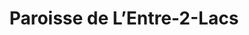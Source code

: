 ---
title: Paroisse de L’Entre-2-Lacs
name: Entre-2-Lacs
site: https://www.entre2lacs.ch/
territoire:
- Cornaux
- Cressier
- Laténa
- Le Landeron
- Lignières
NPA:
- 2068
- 2072
- 2073
- 2074
- 2075
- 2087
- 2088
- 2523
- 2525
meta:
- Enges
- Épagnier
- Hauterive
- Marin
- La Tène
- Thielle
- Wavre
- Saint-Blaise
- St-Blaise
- Entre-deux-Lacs
- Latena
ministres:
- Delphine Collaud
- Ruth Letare
- Raoul Pagnamenta
- Frédéric Frédo Siegenthaler
---
